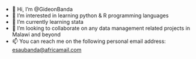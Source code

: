 - 👋 Hi, I’m @GideonBanda
- 👀 I’m interested in learning python & R programming languages
- 🌱 I’m currently learning stata
- 💞️ I’m looking to collaborate on any data management related projects in Malawi and beyond
- 📫 You can reach me on the following personal email address: esaubanda@africamail.com

<!---
GideonBanda/GideonBanda is a ✨ special ✨ repository because its `README.md` (this file) appears on your GitHub profile.
You can click the Preview link to take a look at your changes.
--->
